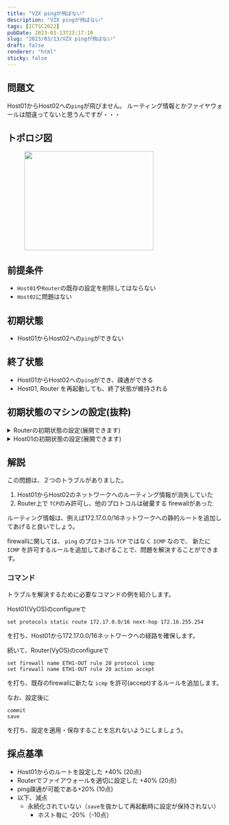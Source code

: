 ```yaml
---
title: "VZX pingが飛ばない"
description: "VZX pingが飛ばない"
tags: [ICTSC2022]
pubDate: 2023-03-13T23:17:10
slug: "2023/03/13/VZX pingが飛ばない"
draft: false
renderer: "html"
sticky: false
---
```



<h2>問題文</h2>



<p>Host01からHost02への<code>ping</code>が飛びません。 ルーティング情報とかファイヤウォールは間違ってないと思うんですが・・・</p>



<h2>トポロジ図</h2>


<div class="wp-block-image">
<figure class="aligncenter size-large"><img decoding="async" loading="lazy" width="301" height="231" src="/images/wp/2023/03/di1KHzM.png.webp" alt="" class="wp-image-3681"/></figure></div>


<h2>前提条件</h2>



<ul>
<li><code>Host01</code>や<code>Router</code>の既存の設定を削除してはならない</li>



<li><code>Host02</code>に問題はない</li>
</ul>



<h2>初期状態</h2>



<ul>
<li>Host01からHost02への<code>ping</code>ができない</li>
</ul>



<h2>終了状態</h2>



<ul>
<li>Host01からHost02への<code>ping</code>ができ、疎通ができる</li>



<li>Host01, Router を再起動しても、終了状態が維持される</li>
</ul>



<h2>初期状態のマシンの設定(抜粋)</h2>



<details>
<summary>Routerの初期状態の設定(展開できます)</summary>
<pre class="wp-block-syntaxhighlighter-code">firewall {
    interface eth1 {
        out {
            name ETH1-OUT
        }
    }
    name ETH1-OUT {
        default-action drop
        rule 10 {
            action accept
            protocol tcp
        }
    }
}
interfaces {
    ethernet eth1 {
        address 172.16.255.254/16
        hw-id 9c:a3:ba:32:4a:e9
    }
    ethernet eth2 {
        address 172.17.255.254/16
        hw-id 9c:a3:ba:32:9d:b6
    }
    loopback lo {
    }
}</pre>
</details>



<details>
<summary>Host01の初期状態の設定(展開できます)</summary>
<pre class="wp-block-syntaxhighlighter-code">interfaces {
    ethernet eth1 {
        address 172.16.0.1/16
        hw-id 9c:a3:ba:32:03:7b
    }
    loopback lo {
    }
}
protocols {
    static {
    }
}</pre>
</details>



<h2>解説</h2>



<p>この問題は、２つのトラブルがありました。</p>



<ol>
<li>Host01からHost02のネットワークへのルーティング情報が消失していた</li>



<li>Router上で <code>TCP</code>のみ許可し、他のプロトコルは破棄する firewallがあった</li>
</ol>



<p>ルーティング情報は、例えば172.17.0.0/16ネットワークへの静的ルートを追加してあげると良いでしょう。</p>



<p>firewallに関しては、 <code>ping</code> のプロトコル <code>TCP</code> ではなく <code>ICMP</code> なので、 新たに <code>ICMP</code> を許可するルールを追加してあげることで、問題を解決することができます。</p>



<h3>コマンド</h3>



<p>トラブルを解決するために必要なコマンドの例を紹介します。</p>



<p>Host01(VyOS)のconfigureで</p>


<div class="wp-block-syntaxhighlighter-code "><pre class="brush: plain; title: ; title: ; notranslate" title=""><code>set protocols static route 172.17.0.0/16 next-hop 172.16.255.254</code></pre></div>


<p>を打ち、Host01から172.17.0.0/16ネットワークへの経路を確保します。</p>



<p>続いて、Router(VyOS)のconfigureで</p>


<div class="wp-block-syntaxhighlighter-code "><pre class="brush: plain; title: ; title: ; notranslate" title=""><code>set firewall name ETH1-OUT rule 20 protocol icmp
set firewall name ETH1-OUT rule 20 action accept</code></pre></div>


<p>を打ち、既存のfirewallに新たな <code>icmp</code> を許可(accept)するルールを追加します。</p>



<p>なお、設定後に</p>


<div class="wp-block-syntaxhighlighter-code "><pre class="brush: plain; title: ; title: ; notranslate" title=""><code>commit
save</code></pre></div>


<p>を打ち、設定を適用・保存することを忘れないようにしましょう。</p>



<h2>採点基準</h2>



<ul>
<li>Host01からのルートを設定した +40% (20点)</li>



<li>Routerでファイアウォールを適切に設定した +40% (20点)</li>



<li>ping疎通が可能である+20% (10点)</li>



<li>以下、減点
<ul>
<li>永続化されていない（<code>save</code>を抜かして再起動時に設定が保持されない）
<ul>
<li>ホスト毎に -20%（-10点）</li>
</ul>
</li>
</ul>
</li>
</ul>
